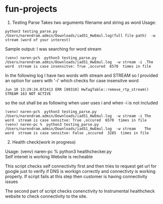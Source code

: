 # fun-projects

1. Testing Parse
Takes two arguments filename and string as word
Usage:

`python3 testing_parse.py /Users/narendram.admin/Downloads/iad51_HwEmul.log(full file path)  -w stream (word of your interest)`

Sample output:
I was searching for word stream

`(venv) naren-pc%  python3 testing_parse.py /Users/narendram.admin/Downloads/iad51_HwEmul.log  -w stream -i .The word  stream is case insensitve: True ,occured  6570  times in file `

In the following log I have two words with stream and STREAM
so I provided an option for users with '-i' which checks for case insensitve word

`Jun 10 13:29:24.072413 ERR [89310] HwTagTable::remove_rtp_stream() STREAM 163 NOT ACTIVE`

so the out shall be as following when user uses i and when -i is not included

`(venv) naren-pc%  python3 testing_parse.py /Users/narendram.admin/Downloads/iad51_HwEmul.log  -w stream -i
The word  stream is case sensitve: True ,occured  6570  times in file
(venv) naren-pc %  python3 testing_parse.py /Users/narendram.admin/Downloads/iad51_HwEmul.log  -w stream   
The word  stream is case sensitve: False ,occured  3285  times in file`



2. Health check(work in progress)

Usage:
(venv) naren-pc %  python3 healthchecker.py                                                              
Self intenet is working
Website is recheable

This script checks self connectivity first and then tries to request get url for google just to verify if DNS is workign correctly and connectivty is working properly. If script fails at this step then customer is having connectivity issues

The second part of script checks conenctivity to Instrumental healthcheck website to check connectivity to the site.


